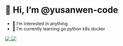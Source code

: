 #                                                                    👋 Hi, I’m @yusanwen-code
- 👀 I’m interested in anything
- 🌱 I’m currently learning go python  k8s docker


<a href="https://github.com/anuraghazra/github-readme-stats">
  <img align="center" src="https://github-readme-stats.vercel.app/api?username=yusanwen-code&hide=issues&show_icons=true&theme=blueberry" style="max-width: 100%;" />
</a>
<a href="https://github.com/anuraghazra/convoychat">
  <img align="center" src="https://github-readme-stats.vercel.app/api/top-langs/?username=yusanwen-code&layout=compact&theme=blueberry" style="max-width: 100%;" />
</a>
